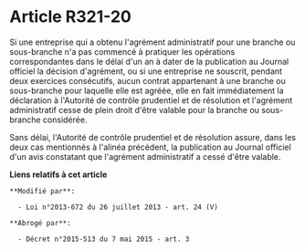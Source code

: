# Article R321-20

Si une entreprise qui a obtenu l'agrément administratif pour une branche ou sous-branche n'a pas commencé à pratiquer les
opérations correspondantes dans le délai d'un an à dater de la publication au Journal officiel la décision d'agrément, ou si
une entreprise ne souscrit, pendant deux exercices consécutifs, aucun contrat appartenant à une branche ou sous-branche pour
laquelle elle est agréée, elle en fait immédiatement la déclaration à l'Autorité de contrôle prudentiel et de résolution et
l'agrément administratif cesse de plein droit d'être valable pour la branche ou sous-branche considérée. 

Sans délai, l'Autorité de contrôle prudentiel et de résolution assure, dans les deux cas mentionnés à l'alinéa précédent, la
publication au Journal officiel d'un avis constatant que l'agrément administratif a cessé d'être valable.

**Liens relatifs à cet article**

	**Modifié par**:

	  - Loi n°2013-672 du 26 juillet 2013 - art. 24 (V)

	**Abrogé par**:

	  - Décret n°2015-513 du 7 mai 2015 - art. 3
